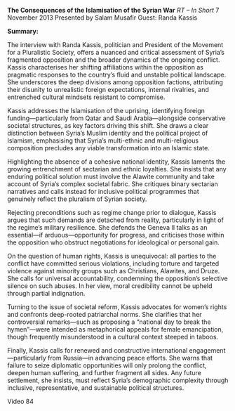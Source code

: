 **The Consequences of the Islamisation of the Syrian War** _RT – In Short_ 7 November 2013 Presented by Salam Musafir Guest: Randa Kassis

**Summary:**

The interview with Randa Kassis, politician and President of the Movement for a Pluralistic Society, offers a nuanced and critical assessment of Syria’s fragmented opposition and the broader dynamics of the ongoing conflict. Kassis characterises her shifting affiliations within the opposition as pragmatic responses to the country’s fluid and unstable political landscape. She underscores the deep divisions among opposition factions, attributing their disunity to unrealistic foreign expectations, internal rivalries, and entrenched cultural mindsets resistant to compromise.

Kassis addresses the Islamisation of the uprising, identifying foreign funding—particularly from Qatar and Saudi Arabia—alongside conservative societal structures, as key factors driving this shift. She draws a clear distinction between Syria’s Muslim identity and the political project of Islamism, emphasising that Syria’s multi-ethnic and multi-religious composition precludes any viable transformation into an Islamic state.

Highlighting the absence of a cohesive national identity, Kassis laments the growing entrenchment of sectarian and ethnic loyalties. She insists that any enduring political solution must involve the Alawite community and take account of Syria’s complex societal fabric. She critiques binary sectarian narratives and calls instead for inclusive political programmes that genuinely reflect the pluralism of Syrian society.

Rejecting preconditions such as regime change prior to dialogue, Kassis argues that such demands are detached from reality, particularly in light of the regime’s military resilience. She defends the Geneva II talks as an essential—if arduous—opportunity for progress, and criticises those within the opposition who obstruct negotiations for ideological or personal gain.

On the question of human rights, Kassis is unequivocal: all parties to the conflict have committed serious violations, including torture and targeted violence against minority groups such as Christians, Alawites, and Druze. She calls for universal accountability, condemning the opposition’s selective silence on such abuses. In her view, moral credibility cannot be upheld through partial indignation.

Turning to the issue of societal reform, Kassis advocates for women’s rights and confronts deep-rooted patriarchal norms. She clarifies that her controversial remarks—such as proposing a “national day to break the hymen”—were intended as metaphorical appeals for female emancipation, though frequently misunderstood in a cultural context steeped in taboos.

Finally, Kassis calls for renewed and constructive international engagement—particularly from Russia—in advancing peace efforts. She warns that failure to seize diplomatic opportunities will only prolong the conflict, deepen human suffering, and further fragment all sides. Any future settlement, she insists, must reflect Syria’s demographic complexity through inclusive, representative, and sustainable political structures.

Video 84